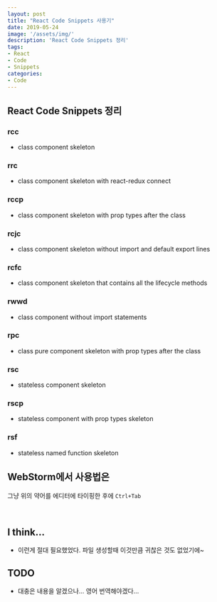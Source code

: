 ```yaml
---
layout: post
title: "React Code Snippets 사용기"
date: 2019-05-24
image: '/assets/img/'
description: 'React Code Snippets 정리'
tags:
- React
- Code
- Snippets
categories:
- Code
---
```

## React Code Snippets 정리

### rcc
* class component skeleton
### rrc
* class component skeleton with react-redux connect
### rccp
* class component skeleton with prop types after the class
### rcjc
* class component skeleton without import and default export lines
### rcfc
* class component skeleton that contains all the lifecycle methods
### rwwd
* class component without import statements
### rpc
* class pure component skeleton with prop types after the class
### rsc
* stateless component skeleton
### rscp
* stateless component with prop types skeleton
### rsf
* stateless named function skeleton

## WebStorm에서 사용법은 
그냥 위의 약어를 에디터에 타이핑한 후에 `Ctrl+Tab`

&nbsp;
## I think...
* 이런게 절대 필요했었다. 파일 생성할때 이것만큼 귀찮은 것도 없었기에~

## TODO
* 대충은 내용을 알겠으나... 영어 번역해야겠다...